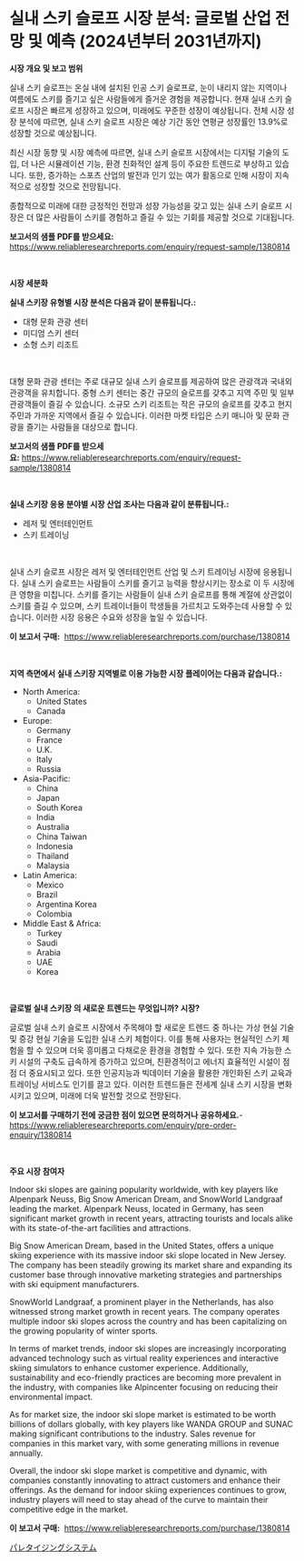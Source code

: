 <p><h1>실내 스키 슬로프 시장 분석: 글로벌 산업 전망 및 예측 (2024년부터 2031년까지)</h1></p><p><strong>시장 개요 및 보고 범위</strong></p>
<p><p>실내 스키 슬로프는 온실 내에 설치된 인공 스키 슬로프로, 눈이 내리지 않는 지역이나 여름에도 스키를 즐기고 싶은 사람들에게 즐거운 경험을 제공합니다. 현재 실내 스키 슬로프 시장은 빠르게 성장하고 있으며, 미래에도 꾸준한 성장이 예상됩니다. 전체 시장 성장 분석에 따르면, 실내 스키 슬로프 시장은 예상 기간 동안 연평균 성장률인 13.9%로 성장할 것으로 예상됩니다. </p><p>최신 시장 동향 및 시장 예측에 따르면, 실내 스키 슬로프 시장에서는 디지털 기술의 도입, 더 나은 시뮬레이션 기능, 환경 친화적인 설계 등이 주요한 트렌드로 부상하고 있습니다. 또한, 증가하는 스포츠 산업의 발전과 인기 있는 여가 활동으로 인해 시장이 지속적으로 성장할 것으로 전망됩니다. </p><p>종합적으로 미래에 대한 긍정적인 전망과 성장 가능성을 갖고 있는 실내 스키 슬로프 시장은 더 많은 사람들이 스키를 경험하고 즐길 수 있는 기회를 제공할 것으로 기대됩니다.</p></p>
<p><strong>보고서의 샘플 PDF를 받으세요:</strong> <a href="https://www.reliableresearchreports.com/enquiry/request-sample/1380814">https://www.reliableresearchreports.com/enquiry/request-sample/1380814</a></p>
<p>&nbsp;</p>
<p><strong>시장 세분화</strong></p>
<p><strong>실내 스키장 유형별 시장 분석은 다음과 같이 분류됩니다.:</strong></p>
<p><ul><li>대형 문화 관광 센터</li><li>미디엄 스키 센터</li><li>소형 스키 리조트</li></ul></p>
<p>&nbsp;</p>
<p><p>대형 문화 관광 센터는 주로 대규모 실내 스키 슬로프를 제공하여 많은 관광객과 국내외 관광객을 유치합니다. 중형 스키 센터는 중간 규모의 슬로프를 갖추고 지역 주민 및 일부 관광객들이 즐길 수 있습니다. 소규모 스키 리조트는 작은 규모의 슬로프를 갖추고 현지 주민과 가까운 지역에서 즐길 수 있습니다. 이러한 마켓 타입은 스키 매니아 및 문화 관광을 즐기는 사람들을 대상으로 합니다.</p></p>
<p><strong>보고서의 샘플 PDF를 받으세요:</strong>&nbsp;<a href="https://www.reliableresearchreports.com/enquiry/request-sample/1380814">https://www.reliableresearchreports.com/enquiry/request-sample/1380814</a></p>
<p>&nbsp;</p>
<p><strong> 실내 스키장 응용 분야별 시장 산업 조사는 다음과 같이 분류됩니다.:</strong></p>
<p><ul><li>레저 및 엔터테인먼트</li><li>스키 트레이닝</li></ul></p>
<p>&nbsp;</p>
<p><p>실내 스키 슬로프 시장은 레저 및 엔터테인먼트 산업 및 스키 트레이닝 시장에 응용됩니다. 실내 스키 슬로프는 사람들이 스키를 즐기고 능력을 향상시키는 장소로 이 두 시장에 큰 영향을 미칩니다. 스키를 즐기는 사람들이 실내 스키 슬로프를 통해 계절에 상관없이 스키를 즐길 수 있으며, 스키 트레이너들이 학생들을 가르치고 도와주는데 사용할 수 있습니다. 이러한 시장 응용은 수요와 성장을 높일 수 있습니다.</p></p>
<p><strong>이 보고서 구매:</strong>&nbsp; <a href="https://www.reliableresearchreports.com/purchase/1380814">https://www.reliableresearchreports.com/purchase/1380814</a></p>
<p>&nbsp;</p>
<p><strong>지역 측면에서 실내 스키장 지역별로 이용 가능한 시장 플레이어는 다음과 같습니다.:</strong></p>
<p><ul>
    <li>
        North America:
        <ul>
            <li>United States</li>
            <li>Canada</li>
        </ul>
    </li>
    <li>
        Europe:
        <ul>
            <li>Germany</li>
            <li>France</li>
            <li>U.K.</li>
            <li>Italy</li>
            <li>Russia</li>
        </ul>
    </li>
    <li>
        Asia-Pacific:
        <ul>
            <li>China</li>
            <li>Japan</li>
            <li>South Korea</li>
            <li>India</li>
            <li>Australia</li>
            <li>China Taiwan</li>
            <li>Indonesia</li>
            <li>Thailand</li>
            <li>Malaysia</li>
        </ul>
    </li>
    <li>
        Latin America:
        <ul>
            <li>Mexico</li>
            <li>Brazil</li>
            <li>Argentina Korea</li>
            <li>Colombia</li>
        </ul>
    </li>
    <li>
        Middle East & Africa:
        <ul>
            <li>Turkey</li>
            <li>Saudi</li>
            <li>Arabia</li>
            <li>UAE</li>
            <li>Korea</li>
        </ul>
    </li>
    </ul></p>
<p>&nbsp;</p>
<p><strong>글로벌 실내 스키장 의 새로운 트렌드는 무엇입니까? 시장?</strong></p>
<p><p>글로벌 실내 스키 슬로프 시장에서 주목해야 할 새로운 트렌드 중 하나는 가상 현실 기술 및 증강 현실 기술을 도입한 실내 스키 체험이다. 이를 통해 사용자는 현실적인 스키 체험을 할 수 있으며 더욱 흥미롭고 다채로운 환경을 경험할 수 있다. 또한 지속 가능한 스키 시설의 구축도 급속하게 증가하고 있으며, 친환경적이고 에너지 효율적인 시설이 점점 더 중요시되고 있다. 또한 인공지능과 빅데이터 기술을 활용한 개인화된 스키 교육과 트레이닝 서비스도 인기를 끌고 있다. 이러한 트렌드들은 전세계 실내 스키 시장을 변화시키고 있으며, 미래에 더욱 발전할 것으로 전망된다.</p></p>
<p><strong>이 보고서를 구매하기 전에 궁금한 점이 있으면 문의하거나 공유하세요.</strong>- <a href="https://www.reliableresearchreports.com/enquiry/pre-order-enquiry/1380814">https://www.reliableresearchreports.com/enquiry/pre-order-enquiry/1380814</a></p>
<p>&nbsp;</p>
<p><strong>주요 시장 참여자</strong></p>
<p><p>Indoor ski slopes are gaining popularity worldwide, with key players like Alpenpark Neuss, Big Snow American Dream, and SnowWorld Landgraaf leading the market. Alpenpark Neuss, located in Germany, has seen significant market growth in recent years, attracting tourists and locals alike with its state-of-the-art facilities and attractions.</p><p>Big Snow American Dream, based in the United States, offers a unique skiing experience with its massive indoor ski slope located in New Jersey. The company has been steadily growing its market share and expanding its customer base through innovative marketing strategies and partnerships with ski equipment manufacturers.</p><p>SnowWorld Landgraaf, a prominent player in the Netherlands, has also witnessed strong market growth in recent years. The company operates multiple indoor ski slopes across the country and has been capitalizing on the growing popularity of winter sports.</p><p>In terms of market trends, indoor ski slopes are increasingly incorporating advanced technology such as virtual reality experiences and interactive skiing simulators to enhance customer experience. Additionally, sustainability and eco-friendly practices are becoming more prevalent in the industry, with companies like Alpincenter focusing on reducing their environmental impact.</p><p>As for market size, the indoor ski slope market is estimated to be worth billions of dollars globally, with key players like WANDA GROUP and SUNAC making significant contributions to the industry. Sales revenue for companies in this market vary, with some generating millions in revenue annually.</p><p>Overall, the indoor ski slope market is competitive and dynamic, with companies constantly innovating to attract customers and enhance their offerings. As the demand for indoor skiing experiences continues to grow, industry players will need to stay ahead of the curve to maintain their competitive edge in the market.</p></p>
<p><strong>이 보고서 구매:</strong>&nbsp;&nbsp;<a href="https://www.reliableresearchreports.com/purchase/1380814">https://www.reliableresearchreports.com/purchase/1380814</a></p>
<p><p><a href="https://github.com/Sophiaard2003/Market-Research-Report-List-1/blob/main/797568012955.md">パレタイジングシステム</a></p></p>
